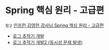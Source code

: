 # Spring 핵심 원리 - 고급편

`참고` [인프런 김영한 강사님 Spring 핵심 원리 - 고급편](https://www.inflearn.com/course/%EC%8A%A4%ED%94%84%EB%A7%81-%ED%95%B5%EC%8B%AC-%EC%9B%90%EB%A6%AC-%EA%B3%A0%EA%B8%89%ED%8E%B8/unit/94409)

- [로그 추적기 개발](https://velog.io/@ililil9482/%EC%8A%A4%ED%94%84%EB%A7%81-%ED%95%B5%EC%8B%AC-%EC%9B%90%EB%A6%AC-%EA%B3%A0%EA%B8%89%ED%8E%B8-%EB%A1%9C%EA%B7%B8-%EC%B6%94%EC%A0%81%EA%B8%B0-%ED%94%84%EB%A1%9C%EC%A0%9D%ED%8A%B8-%EB%A7%8C%EB%93%A4%EA%B8%B0)
- [로그 추적기 개발2 (동시성 문제 발생)](https://velog.io/@ililil9482/Thread-Local-feat.-Singleton-%EB%8F%99%EC%8B%9C%EC%84%B1-%EB%AC%B8%EC%A0%9C)